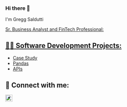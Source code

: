 ### Hi there 👋

I'm Gregg Saldutti<br/><a href="https://https://github.com/gsaldutti">
  
Sr. Business Analyst and FinTech Professional: 
<a href="https://www.linkedin.com/in/greggsaldutti-1701501//">
  
  <h2>👨‍💻 Software Development Projects:</h2>
  
  
  - [Case Study](https://https://github.com/gsaldutti/NICE-ACTIMIZE)
  - [Pandas](https://github.com/gsaldutti/Whale-Portfolio)
  - [APIs](https://github.com/gsaldutti/Financial-Planner)
  

[linkedin]: https://linkedin.com/in/greggsaldutti-1701501/
    
<h2> 🤳 Connect with me:</h2>
  
[<img align="left" alt="GreggSaldutti | LinkedIn" width="22px" src="https://cdn.jsdelivr.net/npm/simple-icons@v3/icons/linkedin.svg" />][linkedin]
  
  [linkedin]: https://linkedin.com/in/greggsaldutti-1701501/

<!--
**gsaldutti/gsaldutti** is a ✨ _special_ ✨ repository because its `README.md` (this file) appears on your GitHub profile.

Here are some ideas to get you started:

- 🔭 I’m currently working on ...
- 🌱 I’m currently learning ...
- 👯 I’m looking to collaborate on ...
- 🤔 I’m looking for help with ...
- 💬 Ask me about ...
- 📫 How to reach me: ...
- 😄 Pronouns: ...
- ⚡ Fun fact: ...
-->

- 
